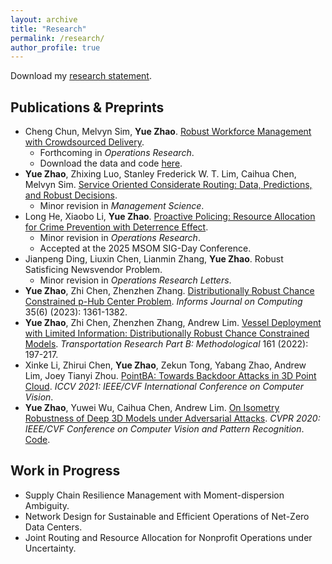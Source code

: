 ```yaml
---
layout: archive
title: "Research"
permalink: /research/
author_profile: true
---
```


Download my [research statement](/file/research.pdf).

## Publications & Preprints

* Cheng Chun, Melvyn Sim, **Yue Zhao**. [Robust Workforce Management with Crowdsourced Delivery](https://papers.ssrn.com/sol3/papers.cfm?abstract_id=4387916).
  - Forthcoming in *Operations Research*.
  - Download the data and code [here](https://drive.google.com/file/d/1qsRWNQxlWSA64Q_FsSyqa0hTY5SEZ_Zl/view?usp=sharing).
* **Yue Zhao**, Zhixing Luo, Stanley Frederick W. T. Lim, Caihua Chen, Melvyn Sim. [Service Oriented Considerate Routing: Data, Predictions, and Robust Decisions](https://papers.ssrn.com/sol3/papers.cfm?abstract_id=4781416).
  - Minor revision in *Management Science*.
* Long He, Xiaobo Li, **Yue Zhao**. [Proactive Policing: Resource Allocation for Crime Prevention with Deterrence Effect](https://papers.ssrn.com/sol3/papers.cfm?abstract_id=4526158).
  - Minor revision in *Operations Research*.
  - Accepted at the 2025 MSOM SIG-Day Conference. 
* Jianpeng Ding, Liuxin Chen, Lianmin Zhang, **Yue Zhao**. Robust Satisficing Newsvendor Problem.
  - Minor revision in *Operations Research Letters*.
* **Yue Zhao**, Zhi Chen, Zhenzhen Zhang. [Distributionally Robust Chance Constrained p-Hub Center Problem](https://pubsonline.informs.org/doi/abs/10.1287/ijoc.2022.0113). *Informs Journal on Computing* 35(6) (2023): 1361-1382.
* **Yue Zhao**, Zhi Chen, Zhenzhen Zhang, Andrew Lim. [Vessel Deployment with Limited Information: Distributionally Robust Chance Constrained Models](https://www.sciencedirect.com/science/article/pii/S0191261522000777). *Transportation Research Part B: Methodological* 161 (2022): 197-217.
* Xinke Li, Zhirui Chen, **Yue Zhao**, Zekun Tong, Yabang Zhao, Andrew Lim, Joey Tianyi Zhou. [PointBA: Towards Backdoor Attacks in 3D Point Cloud](https://openaccess.thecvf.com/content/ICCV2021/papers/Li_PointBA_Towards_Backdoor_Attacks_in_3D_Point_Cloud_ICCV_2021_paper.pdf). *ICCV 2021: IEEE/CVF International Conference on Computer Vision*.
* **Yue Zhao**, Yuwei Wu, Caihua Chen, Andrew Lim. [On Isometry Robustness of Deep 3D Models under Adversarial Attacks](https://openaccess.thecvf.com/content_CVPR_2020/papers/Zhao_On_Isometry_Robustness_of_Deep_3D_Point_Cloud_Models_Under_CVPR_2020_paper.pdf). *CVPR 2020: IEEE/CVF Conference on Computer Vision and Pattern Recognition*. [Code](https://github.com/skywalker6174/3d-isometry-robust).

## Work in Progress

* Supply Chain Resilience Management with Moment-dispersion Ambiguity.
* Network Design for Sustainable and Efficient Operations of Net-Zero Data Centers. 
* Joint Routing and Resource Allocation for Nonprofit Operations under Uncertainty.
